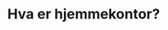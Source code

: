 ﻿---
title: "Hva er hjemmekontor?"
meta_title: "Hva er hjemmekontor?"
meta_description: '**GTIN (Global Trade Item Number)** og **EAN (European Article Number)** er globale standarder for produktidentifikasjon som spiller en kritisk rolle i moderne ...'
slug: hva-er-hjemmekontor
type: blog
layout: pages/single
---




